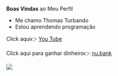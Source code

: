 **Boas Vindas** ao Meu Perfil

- Me chamo Thomas Turbando
- Estou aprendendo programação

Click aqui👉 [You Tube](https://5coisas.org/como-clonar-cartao-credito/)

Click aqui para ganhar dinheiro👉 [nu.bank](http://clonacartao.com/)

![](https://media1.giphy.com/media/v1.Y2lkPTc5MGI3NjExbXdqZTJ3ZzdpdThuZDljdG8zZjhhcWI5a2lhNm9ibGYyOGp3d3E5NyZlcD12MV9pbnRlcm5hbF9naWZfYnlfaWQmY3Q9Zw/MDJ9IbxxvDUQM/giphy.webp)
